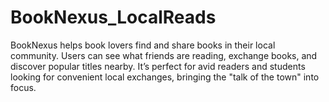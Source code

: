 # BookNexus_LocalReads

BookNexus helps book lovers find and share books in their local community. Users can see what friends are reading, exchange books, and discover popular titles nearby. It’s perfect for avid readers and students looking for convenient local exchanges, bringing the "talk of the town" into focus.
